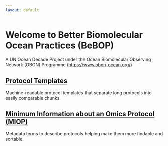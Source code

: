 ```yaml
---
layout: default
---
```


# Welcome to Better Biomolecular Ocean Practices (BeBOP)
A UN Ocean Decade Project under the Ocean Biomolecular Observing Network (OBON) Programme (https://www.obon-ocean.org/)

## [Protocol Templates](protocol_template_description.md)

Machine-readable protocol templates that separate long protocols into easily comparable chunks.

## [Minimum Information about an Omics Protocol (MIOP)](miop.md)

Metadata terms to describe protocols helping make them more findable and sortable.

